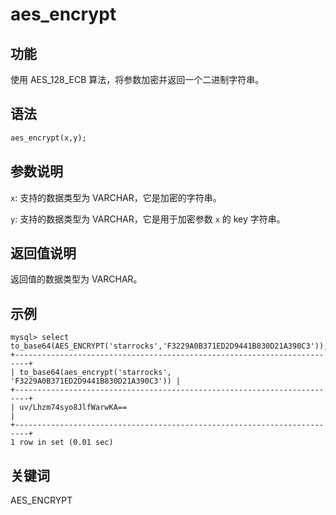 # aes_encrypt

## 功能

使用 AES_128_ECB 算法，将参数加密并返回一个二进制字符串。

## 语法

```Haskell
aes_encrypt(x,y);
```

## 参数说明

`x`: 支持的数据类型为 VARCHAR，它是加密的字符串。

`y`: 支持的数据类型为 VARCHAR，它是用于加密参数 `x` 的 key 字符串。

## 返回值说明

返回值的数据类型为 VARCHAR。

## 示例

```Plain Text
mysql> select to_base64(AES_ENCRYPT('starrocks','F3229A0B371ED2D9441B830D21A390C3'));
+-------------------------------------------------------------------------+
| to_base64(aes_encrypt('starrocks', 'F3229A0B371ED2D9441B830D21A390C3')) |
+-------------------------------------------------------------------------+
| uv/Lhzm74syo8JlfWarwKA==                                                |
+-------------------------------------------------------------------------+
1 row in set (0.01 sec)
```

## 关键词

AES_ENCRYPT
